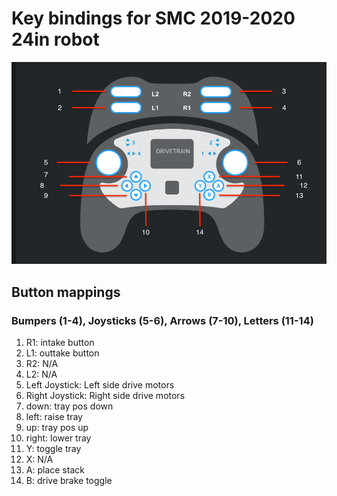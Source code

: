 # Key bindings for SMC 2019-2020 24in robot
![Controller](https://raw.githubusercontent.com/smcrobotics/competition_bot_15_inch/master/docs/controller.png)

## Button mappings
### Bumpers (1-4), Joysticks (5-6), Arrows (7-10), Letters (11-14)
1. R1: intake button 
1. L1: outtake button
1. R2: N/A
1. L2: N/A
1. Left Joystick: Left side drive motors
1. Right Joystick: Right side drive motors
1. down: tray pos down
1. left: raise tray
1. up: tray pos up
1. right: lower tray
1. Y: toggle tray
1. X: N/A
1. A: place stack
1. B: drive brake toggle
